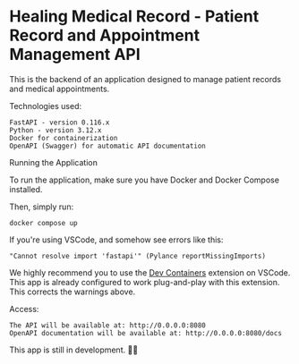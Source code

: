 # Healing Medical Record - Patient Record and Appointment Management API

This is the backend of an application designed to manage patient records and medical appointments.

Technologies used:
```
FastAPI - version 0.116.x
Python - version 3.12.x
Docker for containerization
OpenAPI (Swagger) for automatic API documentation
```

Running the Application

To run the application, make sure you have Docker and Docker Compose installed.

Then, simply run:

```
docker compose up
```

If you're using VSCode, and somehow see errors like this:

```
"Cannot resolve import 'fastapi'" (Pylance reportMissingImports)
```

We highly recommend you to use the [Dev Containers](https://marketplace.visualstudio.com/items?itemName=ms-vscode-remote.remote-containers) extension on VSCode.
This app is already configured to work plug-and-play with this extension. This corrects the warnings above.

Access:
```
The API will be available at: http://0.0.0.0:8080
OpenAPI documentation will be available at: http://0.0.0.0:8080/docs
```

This app is still in development. 👷‍♂️

